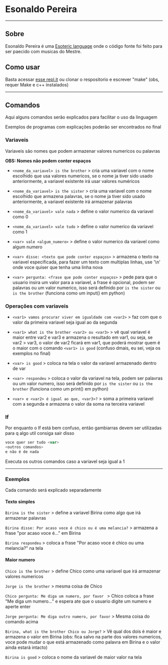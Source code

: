 # Esonaldo Pereira

-----

## Sobre

Esonaldo Pereira é uma [Esoteric language](https://esolangs.org/wiki/Esoteric_programming_language) onde o código fonte foi feito para ser paecido com musicas do Mestre.


## Como usar

Basta acessar [esse repl.it](https://replit.com/@LucasPB710/Esonaldo?v=1) ou clonar o respositorio e escrever "make" (obs, requer Make e c++ instalados)

-----

## Comandos

Aqui alguns comandos serão explicados para facilitar o uso da linguagem

Exemplos de programas com explicações poderão ser encontrados no final

### Variaveis

Variaveis são nomes que podem armazenar valores numericos ou palavras

**OBS: Nomes não podem conter espaços**

- `<nome_da_variavel> is the brother` > cria uma variavel com o nome escolhido que usa valores numericos, se o nome ja tiver sido usado anteriormente, a variavel existente irá usar valores numéricos

- `<nome_da_variavel> is the sister` > cria uma variavel com o nome escolhido que armazena palavras, se o nome ja tiver sido usado anteriormente, a variavel existente irá armazenar palavras

- `<nome_da_variavel> vale nada` > define o valor numerico da variavel como 0

- `<nome_da_variavel> vale tudo` > define o valor numerico da variavel como 1

- `<var> vale <algum_numero>` > define o valor numerico da variavel como algum numero

- `<var> disse: <texto que pode conter espaços>` > armazena o texto na variavel especificada, para fazer um texto com multiplas linhas, use '\n' onde voce quiser que tenha uma linha nova

- `<var> pergunta: <frase que pode conter espaços>` > pede para que o usuario insira um valor para a variavel, a frase é opcional, podem ser palavras ou um valor numerico, isso será definido por `is the sister` ou `is the brother` (funciona como um input() em python)

### Operações com variaveis

- `<var1> vamos procurar viver em igualdade com <var2>` > faz com que o valor da primeira variavel seja igual ao da segunda

- `<var1> what is the brother <var2> ou <var3>` > vê qual variavel é maior entre var2 e var3 e armazena o resultado em var1, ou seja, se var2 > var3, o valor de var2 ficará em var1, que poderá mostrar quem é o maior com o comando `<var1> is good` (confuso dmais, eu sei, veja os exemplos no final)

- `<var> is good` > coloca na tela o valor da variavel armazenado dentro de var

- `<var> respondeu` > coloca o valor da variavel na tela, podem ser palavras ou um valor numero, isso será definido por `is the sister` ou `is the brother` (funciona como um print() em python)

- `<var> e <var2> é igual ao que, <var3>?` > soma a primeira variavel com a segunda e armazena o valor da soma na terceira variavel

### If

Por enquanto o If está bem confuso, então gambiarras devem ser utilizadas para q algo util consiga sair disso

```javascript
voce quer ser tudo <var>
<outros comandos>
e não é de nada
``` 

Executa os outros comandos caso a variavel seja igual a 1

------

### Exemplos

Cada comando será explicado separadamente

#### Texto simples

`Birina is the sister` > define a variavel Birina como algo que irá armazenar palavras

`Birina disse: Por acaso voce é chico ou é uma melancia?` > armazena a frase "por acaso voce é..." em Birina

`Birina respondeu` > coloca a frase "Por acaso voce é chico ou uma melancia?" na tela

#### Maior numero

`Chico is the brother` > define Chico como uma variavel que irá armazenar valores numericos

`Jorge is the brother` > mesma coisa de Chico

`Chico pergunta: Me diga um numero, por favor ` > Chico coloca a frase "Me diga um numero..." e espera ate que o usuario digite um numero e aperte enter

`Jorge pergunta: Me diga outro numero, por favor` > Mesma coisa do comando acima

`Birina, what is the brother Chico ou Jorge?` > Vê qual dos dois é maior e armazena o valor em Birina (obs: fica salvo na parte dos valores numericos, voce pode mudar o que está armazenado como palavra em Birina e o valor ainda estará intacto)

`Birina is good` > coloca o nome da variavel de maior valor na tela

